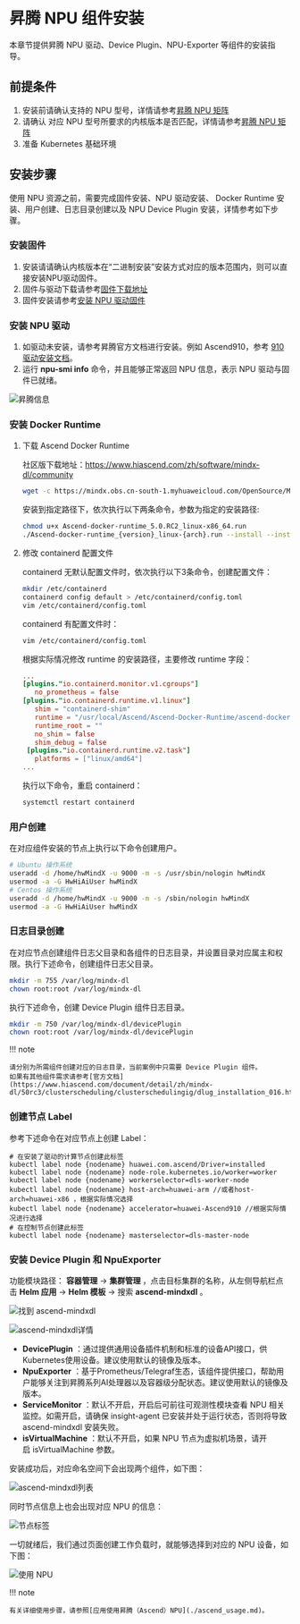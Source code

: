 # 昇腾 NPU 组件安装

本章节提供昇腾 NPU 驱动、Device Plugin、NPU-Exporter 等组件的安装指导。

## 前提条件

1. 安装前请确认支持的 NPU 型号，详情请参考[昇腾 NPU 矩阵](../gpu_matrix.md)
2. 请确认 对应 NPU 型号所要求的内核版本是否匹配，详情请参考[昇腾 NPU 矩阵](../gpu_matrix.md)
3. 准备 Kubernetes 基础环境

## 安装步骤

使用 NPU 资源之前，需要完成固件安装、NPU 驱动安装、 Docker Runtime 安装、用户创建、日志目录创建以及 NPU Device Plugin 安装，详情参考如下步骤。

### 安装固件

1. 安装请请确认内核版本在“二进制安装”安装方式对应的版本范围内，则可以直接安装NPU驱动固件。
2. 固件与驱动下载请参考[固件下载地址](https://www.hiascend.com/zh/hardware/firmware-drivers/community?product=2&model=15&cann=6.3.RC2.alpha005&driver=1.0.20.alpha)
3. 固件安装请参考[安装 NPU 驱动固件](https://www.hiascend.com/document/detail/zh/quick-installation/23.0.RC2/quickinstg/800_3000/quickinstg_800_3000_0001.html)

### 安装 NPU 驱动

1. 如驱动未安装，请参考昇腾官方文档进行安装。例如 Ascend910，参考
   [910 驱动安装文档](https://www.hiascend.com/document/detail/zh/Atlas%20200I%20A2/23.0.RC3/EP/installationguide/Install_87.html)。
2. 运行 __npu-smi info__ 命令，并且能够正常返回 NPU 信息，表示 NPU 驱动与固件已就绪。

![昇腾信息](https://docs.daocloud.io/daocloud-docs-images/docs/zh/docs/kpanda/user-guide/gpu/images/npu-smi-info.png)

### 安装 Docker Runtime

1. 下载 Ascend Docker Runtime

    社区版下载地址：https://www.hiascend.com/zh/software/mindx-dl/community

    ```sh
    wget -c https://mindx.obs.cn-south-1.myhuaweicloud.com/OpenSource/MindX/MindX%205.0.RC2/MindX%20DL%205.0.RC2/Ascend-docker-runtime_5.0.RC2_linux-x86_64.run
    ```

    安装到指定路径下，依次执行以下两条命令，参数为指定的安装路径:

    ```sh
    chmod u+x Ascend-docker-runtime_5.0.RC2_linux-x86_64.run 
    ./Ascend-docker-runtime_{version}_linux-{arch}.run --install --install-path=<path>
    ```

2. 修改 containerd 配置文件

    containerd 无默认配置文件时，依次执行以下3条命令，创建配置文件：

    ```bash
    mkdir /etc/containerd 
    containerd config default > /etc/containerd/config.toml 
    vim /etc/containerd/config.toml
    ```

    containerd 有配置文件时：

    ```bash
    vim /etc/containerd/config.toml
    ```

    根据实际情况修改 runtime 的安装路径，主要修改 runtime 字段：

    ```toml
    ... 
    [plugins."io.containerd.monitor.v1.cgroups"]
       no_prometheus = false  
    [plugins."io.containerd.runtime.v1.linux"]
       shim = "containerd-shim"
       runtime = "/usr/local/Ascend/Ascend-Docker-Runtime/ascend-docker-runtime"
       runtime_root = ""
       no_shim = false
       shim_debug = false
     [plugins."io.containerd.runtime.v2.task"]
       platforms = ["linux/amd64"]
    ...
    ```

    执行以下命令，重启 containerd：

    ```bash
    systemctl restart containerd
    ```

### 用户创建

在对应组件安装的节点上执行以下命令创建用户。

```sh
# Ubuntu 操作系统
useradd -d /home/hwMindX -u 9000 -m -s /usr/sbin/nologin hwMindX
usermod -a -G HwHiAiUser hwMindX
# Centos 操作系统
useradd -d /home/hwMindX -u 9000 -m -s /sbin/nologin hwMindX
usermod -a -G HwHiAiUser hwMindX
```

### 日志目录创建

在对应节点创建组件日志父目录和各组件的日志目录，并设置目录对应属主和权限。执行下述命令，创建组件日志父目录。

```bash
mkdir -m 755 /var/log/mindx-dl
chown root:root /var/log/mindx-dl
```

执行下述命令，创建 Device Plugin 组件日志目录。

```bash
mkdir -m 750 /var/log/mindx-dl/devicePlugin
chown root:root /var/log/mindx-dl/devicePlugin
```

!!! note

    请分别为所需组件创建对应的日志目录，当前案例中只需要 Device Plugin 组件。
    如果有其他组件需求请参考[官方文档](https://www.hiascend.com/document/detail/zh/mindx-dl/50rc3/clusterscheduling/clusterschedulingig/dlug_installation_016.html)

### 创建节点 Label

参考下述命令在对应节点上创建 Label：

```shell
# 在安装了驱动的计算节点创建此标签
kubectl label node {nodename} huawei.com.ascend/Driver=installed
kubectl label node {nodename} node-role.kubernetes.io/worker=worker
kubectl label node {nodename} workerselector=dls-worker-node
kubectl label node {nodename} host-arch=huawei-arm //或者host-arch=huawei-x86 ，根据实际情况选择
kubectl label node {nodename} accelerator=huawei-Ascend910 //根据实际情况进行选择
# 在控制节点创建此标签
kubectl label node {nodename} masterselector=dls-master-node
```

### 安装 Device Plugin 和 NpuExporter
  
功能模块路径： __容器管理__ -> __集群管理__ ，点击目标集群的名称，从左侧导航栏点击 __Helm 应用__ -> __Helm 模板__ -> 搜索 __ascend-mindxdl__ 。

![找到 ascend-mindxdl](../images/ascend-mindxdl.png)

![ascend-mindxdl详情](../images/detail-ascend.png)

-  __DevicePlugin__ ：通过提供通用设备插件机制和标准的设备API接口，供Kubernetes使用设备。建议使用默认的镜像及版本。
-  __NpuExporter__ ：基于Prometheus/Telegraf生态，该组件提供接口，帮助用户能够关注到昇腾系列AI处理器以及容器级分配状态。建议使用默认的镜像及版本。
-   __ServiceMonitor__ ：默认不开启，开启后可前往可观测性模块查看 NPU 相关监控。如需开启，请确保 insight-agent 已安装并处于运行状态，否则将导致 ascend-mindxdl 安装失败。
-   __isVirtualMachine__ ：默认不开启，如果 NPU 节点为虚拟机场景，请开启 isVirtualMachine 参数。

安装成功后，对应命名空间下会出现两个组件，如下图：

![ascend-mindxdl列表](../images/list-ascend-mindxdl.png)

同时节点信息上也会出现对应 NPU 的信息：

![节点标签](../images/label-ascend-mindxdl.png)

一切就绪后，我们通过页面创建工作负载时，就能够选择到对应的 NPU 设备，如下图：

![使用 NPU](../images/use-ascend-mindxdl.png)

!!! note

    有关详细使用步骤，请参照[应用使用昇腾（Ascend）NPU](./ascend_usage.md)。
